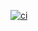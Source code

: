 [![ci](https://github.com/YY-Nexus/YYC-EasyVizAI/actions/workflows/buid.yml/badge.svg)](https://github.com/YY-Nexus/YYC-EasyVizAI/actions/workflows/buid.yml)
